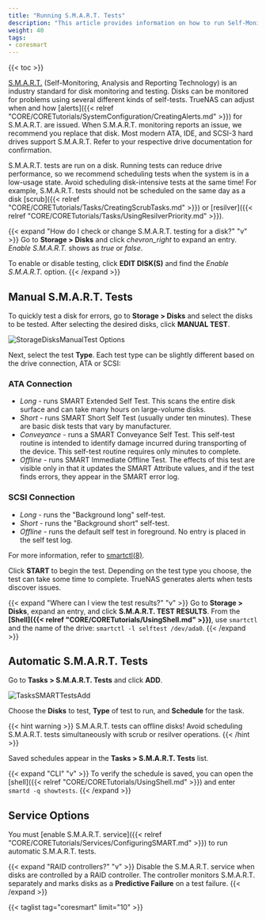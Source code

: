 ```yaml
---
title: "Running S.M.A.R.T. Tests"
description: "This article provides information on how to run Self-Monitoring, Analysis and Reporting Technology (S.M.A.R.T.) tests on your TrueNAS."
weight: 40
tags:
- coresmart
---
```


{{< toc >}}

[S.M.A.R.T.](https://en.wikipedia.org/wiki/S.M.A.R.T.) (Self-Monitoring, Analysis and Reporting Technology) is an industry standard for disk monitoring and testing.
Disks can be monitored for problems using several different kinds of self-tests.
TrueNAS can adjust when and how [alerts]({{< relref "CORE/CORETutorials/SystemConfiguration/CreatingAlerts.md" >}}) for S.M.A.R.T. are issued.
When S.M.A.R.T. monitoring reports an issue, we recommend you replace that disk.
Most modern ATA, IDE, and SCSI-3 hard drives support S.M.A.R.T.
Refer to your respective drive documentation for confirmation.

S.M.A.R.T. tests are run on a disk.
Running tests can reduce drive performance, so we recommend scheduling tests when the system is in a low-usage state.
Avoid scheduling disk-intensive tests at the same time!
For example, S.M.A.R.T. tests should not be scheduled on the same day as a disk [scrub]({{< relref "CORE/CORETutorials/Tasks/CreatingScrubTasks.md" >}}) or [resilver]({{< relref "CORE/CORETutorials/Tasks/UsingResilverPriority.md" >}}).

{{< expand "How do I check or change S.M.A.R.T. testing for a disk?" "v" >}}
Go to **Storage > Disks** and click <i class="material-icons" aria-hidden="true" title="Expand">chevron_right</i> to expand an entry.
*Enable S.M.A.R.T.* shows as *true* or *false*.

To enable or disable testing, click **EDIT DISK(S)** and find the *Enable S.M.A.R.T.* option.
{{< /expand >}}

## Manual S.M.A.R.T. Tests

To quickly test a disk for errors, go to **Storage > Disks** and select the disks to be tested.
After selecting the desired disks, click **MANUAL TEST**.

![StorageDisksManualTest Options](/images/CORE/12.0/StorageDisksManualTestOptions.png "Manual Test Options")

Next, select the test **Type**.
Each test type can be slightly different based on the drive connection, ATA or SCSI:

### ATA Connection

* *Long* - runs SMART Extended Self Test. This scans the entire disk surface and can take many hours on large-volume disks.
* *Short* - runs SMART Short Self Test (usually under ten minutes). These are basic disk tests that vary by manufacturer.
* *Conveyance* - runs a SMART Conveyance Self Test.
  This self-test routine is intended to identify damage incurred during transporting of the device.
  This self-test routine requires only minutes to complete.
* *Offline* - runs SMART Immediate Offline Test.
  The effects of this test are visible only in that it updates the SMART Attribute values, and if the test finds errors, they appear in the SMART error log.

### SCSI Connection
* *Long* - runs the "Background long" self-test.
* *Short* - runs the "Background short" self-test.
* *Offline* - runs the default self test in foreground.
  No entry is placed in the self test log.

For more information, refer to [smartctl(8)](https://www.unix.com/man-page/suse/8/smartctl/).

Click **START** to begin the test.
Depending on the test type you choose, the test can take some time to complete.
TrueNAS generates alerts when tests discover issues.

{{< expand "Where can I view the test results?" "v" >}}
Go to **Storage > Disks**, expand an entry, and click **S.M.A.R.T. TEST RESULTS**.
From the **[Shell]({{< relref "CORE/CORETutorials/UsingShell.md" >}})**, use `smartctl` and the name of the drive: `smartctl -l selftest /dev/ada0`.
{{< /expand >}}

## Automatic S.M.A.R.T. Tests

Go to **Tasks > S.M.A.R.T. Tests** and click **ADD**.

![TasksSMARTTestsAdd](/images/CORE/12.0/TasksSMARTTestsAdd.png "Add recurring S.M.A.R.T. test")

Choose the **Disks** to test, **Type** of test to run, and **Schedule** for the task.

{{< hint warning >}}
S.M.A.R.T. tests can offline disks! Avoid scheduling S.M.A.R.T. tests simultaneously with scrub or resilver operations.
{{< /hint >}}

Saved schedules appear in the **Tasks > S.M.A.R.T. Tests** list.

{{< expand "CLI" "v" >}}
To verify the schedule is saved, you can open the [shell]({{< relref "CORE/CORETutorials/UsingShell.md" >}}) and enter `smartd -q showtests`.
{{< /expand >}}

## Service Options

You must [enable S.M.A.R.T. service]({{< relref "CORE/CORETutorials/Services/ConfiguringSMART.md" >}}) to run automatic S.M.A.R.T. tests.

{{< expand "RAID controllers?" "v" >}}
Disable the S.M.A.R.T. service when disks are controlled by a RAID controller.
The controller monitors S.M.A.R.T. separately and marks disks as a **Predictive Failure** on a test failure.
{{< /expand >}}

{{< taglist tag="coresmart" limit="10" >}}
